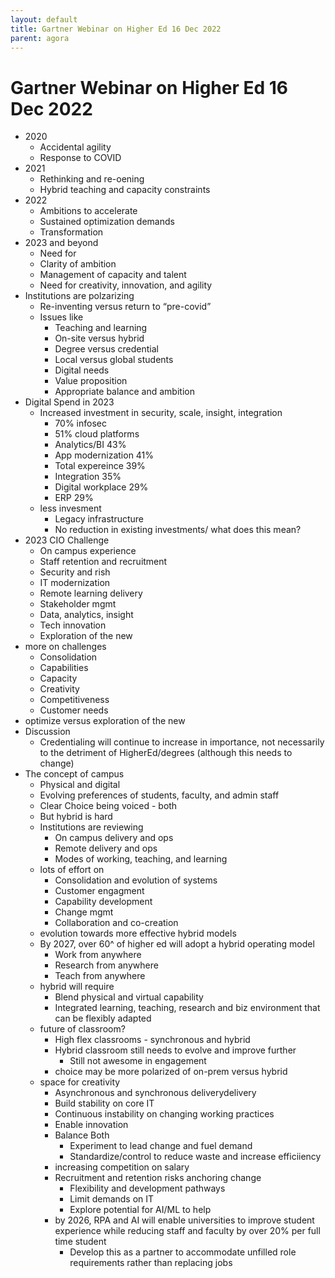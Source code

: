 ```yaml
---
layout: default
title: Gartner Webinar on Higher Ed 16 Dec 2022
parent: agora
---
```

# Gartner Webinar on Higher Ed 16 Dec 2022

- 2020
   - Accidental agility
   - Response to COVID
- 2021
   - Rethinking and re-oening
   - Hybrid teaching and capacity constraints
- 2022
   - Ambitions to accelerate
   - Sustained optimization demands
   - Transformation
- 2023 and beyond
   - Need for
   - Clarity of ambition
   - Management of capacity and talent
   - Need for creativity, innovation, and agility
- Institutions are polzarizing
   - Re-inventing versus return to “pre-covid”
   - Issues like
      - Teaching and learning
      - On-site versus hybrid
      - Degree versus credential
      - Local versus global students
      - Digital needs
      - Value proposition
      - Appropriate balance and ambition
- Digital Spend in 2023
   - Increased investment in security, scale, insight, integration
      - 70% infosec
      - 51% cloud platforms
      - Analytics/BI 43%
      - App modernization 41%
      - Total expereince 39%
      - Integration 35%
      - Digital workplace 29%
      - ERP 29%
   - less invesment
      - Legacy infrastructure
      - No reduction in existing investments/ what does this mean?
- 2023 CIO Challenge
   - On campus experience
   - Staff retention and recruitment
   - Security and rish
   - IT modernization
   - Remote learning delivery
   - Stakeholder mgmt
   - Data, analytics, insight
   - Tech innovation
   - Exploration of the new
- more on challenges
   - Consolidation
   - Capabilities
   - Capacity
   - Creativity
   - Competitiveness
   - Customer needs
- optimize versus exploration of the new
- Discussion
   - Credentialing will continue to increase in importance, not necessarily to the detriment of HigherEd/degrees (although this needs to change)
- The concept of campus
   - Physical and digital
   - Evolving preferences of students, faculty, and admin staff
   - Clear Choice being voiced - both
   - But hybrid is hard
   - Institutions are reviewing
      - On campus delivery and ops
      - Remote delivery and ops
      - Modes of working, teaching, and learning
   - lots of effort on
      - Consolidation and evolution of systems
      - Customer engagment
      - Capability development
      - Change mgmt
      - Collaboration and co-creation
   - evolution towards more effective hybrid models
   - By 2027, over 60^ of higher ed will adopt a hybrid operating model
      - Work from anywhere
      - Research from anywhere
      - Teach from anywhere
   - hybrid will require
      - Blend physical and virtual capability
      - Integrated learning, teaching, research and biz environment that can be flexibly adapted
   - future of classroom?
      - High flex classrooms - synchronous and hybrid
      - Hybrid classroom still needs to evolve and improve further
         - Still not awesome in engagement
      - choice may be more polarized of on-prem versus hybrid
   - space for creativity
      - Asynchronous and synchronous deliverydelivery
      - Build stability on core IT
      - Continuous instability on changing working practices
      - Enable innovation
      - Balance Both
         - Experiment to lead change and fuel demand
         - Standardize/control to reduce waste and increase efficiiency
      - increasing competition on salary
      - Recruitment and retention risks anchoring change
         - Flexibility and development pathways
         - Limit demands on IT
         - Explore potential for AI/ML to help
      - by 2026, RPA and AI will enable universities to improve student experience while reducing staff and faculty by over 20% per full time student
         - Develop this as a partner to accommodate unfilled role requirements rather than replacing jobs

